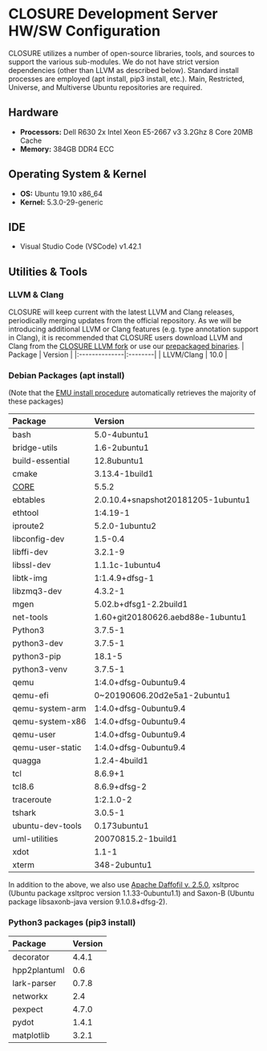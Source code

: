 # CLOSURE Development Server HW/SW Configuration
CLOSURE utilizes a number of open-source libraries, tools, and sources to support the various sub-modules. We do not have strict version dependencies (other than LLVM as described below). Standard install processes are employed (apt install, pip3 install, etc.). Main, Restricted, Universe, and Multiverse Ubuntu repositories are required.

## Hardware
  * <b>Processors:</b> Dell R630 2x Intel Xeon E5-2667 v3 3.2Ghz 8 Core 20MB Cache 
  * <b>Memory:</b> 384GB DDR4 ECC

## Operating System & Kernel
  * <b>OS:</b> Ubuntu 19.10 x86_64
  * <b>Kernel:</b> 5.3.0-29-generic
  
## IDE
  * Visual Studio Code (VSCode) v1.42.1
  
## Utilities & Tools
### LLVM & Clang
CLOSURE will keep current with the latest LLVM and Clang releases, periodically merging updates from the official repository. As we will be introducing additional LLVM or Clang features (e.g. type annotation support in Clang), it is recommended that CLOSURE users download LLVM and Clang from the [CLOSURE LLVM fork](https://github.com/gaps-closure/llvm-project) or use our [prepackaged binaries](https://github.com/gaps-closure/capo/releases).
| Package       | Version | 
|:--------------|:--------|
| LLVM/Clang    | 10.0    |

### Debian Packages (apt install)
(Note that the [EMU install procedure](https://github.com/gaps-closure/emu#installing-external-dependencies) automatically retrieves the majority of these packages)

| Package       | Version | 
|:--------------|:---------------|
| bash          | 5.0-4ubuntu1 |
| bridge-utils  | 1.6-2ubuntu1 |
| build-essential |12.8ubuntu1 |
| cmake | 3.13.4-1build1 |
|[CORE](https://github.com/coreemu/core/releases/tag/release-5.5.2)| 5.5.2 | 
| ebtables | 2.0.10.4+snapshot20181205-1ubuntu1|
| ethtool |1:4.19-1 |
| iproute2 |5.2.0-1ubuntu2|
| libconfig-dev | 1.5-0.4   |
| libffi-dev |3.2.1-9 |
| libssl-dev | 1.1.1c-1ubuntu4 |
| libtk-img | 1:1.4.9+dfsg-1|
| libzmq3-dev   | 4.3.2-1   |
| mgen |5.02.b+dfsg1-2.2build1 |
| net-tools |1.60+git20180626.aebd88e-1ubuntu1 |
| Python3       | 3.7.5-1     |
| python3-dev |3.7.5-1 |
| python3-pip |18.1-5 |
| python3-venv | 3.7.5-1|
| qemu |1:4.0+dfsg-0ubuntu9.4 |
| qemu-efi |0~20190606.20d2e5a1-2ubuntu1|
| qemu-system-arm | 1:4.0+dfsg-0ubuntu9.4|
| qemu-system-x86 | 1:4.0+dfsg-0ubuntu9.4|
| qemu-user | 1:4.0+dfsg-0ubuntu9.4|
| qemu-user-static |1:4.0+dfsg-0ubuntu9.4 |
| quagga |1.2.4-4build1 |
| tcl | 8.6.9+1|
| tcl8.6 | 8.6.9+dfsg-2 |
| traceroute |1:2.1.0-2|
| tshark        | 3.0.5-1   |
| ubuntu-dev-tools |0.173ubuntu1 |
| uml-utilities |20070815.2-1build1 |
| xdot          | 1.1-1     |
| xterm | 348-2ubuntu1|

In addition to the above, we also use [Apache Daffofil v. 2.5.0](http://daffodil.apache.org/releases/2.5.0/), xsltproc (Ubuntu package xsltproc version 1.1.33-0ubuntu1.1) and Saxon-B (Ubuntu package libsaxonb-java version 9.1.0.8+dfsg-2).

### Python3 packages (pip3 install)
| Package       | Version | 
|:--------------|:--------------|
| decorator   | 4.4.1 |
| hpp2plantuml | 0.6 |
| lark-parser | 0.7.8 |
| networkx    | 2.4   |
| pexpect     | 4.7.0 |
| pydot       | 1.4.1 |
| matplotlib  | 3.2.1 |
